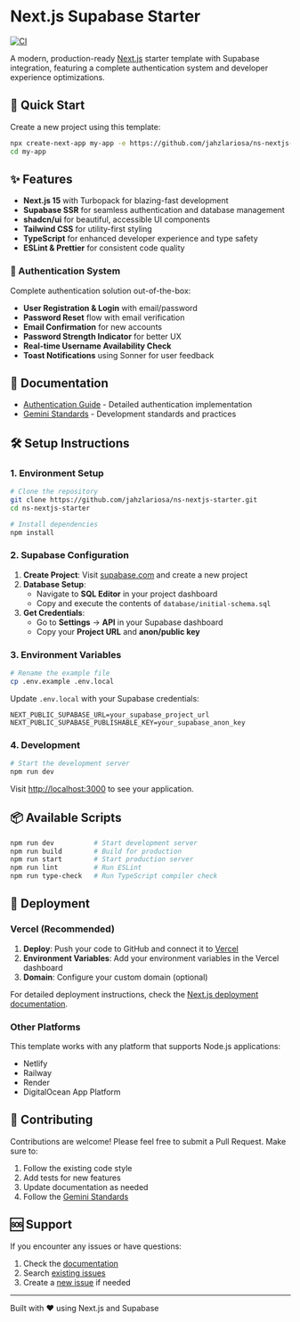 # Next.js Supabase Starter

[![CI](https://github.com/jahzlariosa/ns-nextjs-starter/actions/workflows/ci.yml/badge.svg)](https://github.com/jahzlariosa/ns-nextjs-starter/actions/workflows/ci.yml)

A modern, production-ready [Next.js](https://nextjs.org) starter template with Supabase integration, featuring a complete authentication system and developer experience optimizations.

## 🚀 Quick Start

Create a new project using this template:

```bash
npx create-next-app my-app -e https://github.com/jahzlariosa/ns-nextjs-starter
cd my-app
```

## ✨ Features

- **Next.js 15** with Turbopack for blazing-fast development
- **Supabase SSR** for seamless authentication and database management
- **shadcn/ui** for beautiful, accessible UI components
- **Tailwind CSS** for utility-first styling
- **TypeScript** for enhanced developer experience and type safety
- **ESLint & Prettier** for consistent code quality

### 🔐 Authentication System

Complete authentication solution out-of-the-box:

- **User Registration & Login** with email/password
- **Password Reset** flow with email verification
- **Email Confirmation** for new accounts
- **Password Strength Indicator** for better UX
- **Real-time Username Availability Check**
- **Toast Notifications** using Sonner for user feedback

## 📖 Documentation

- [Authentication Guide](./docs/authentication.md) - Detailed authentication implementation
- [Gemini Standards](GEMINI.md) - Development standards and practices

## 🛠 Setup Instructions

### 1. Environment Setup

```bash
# Clone the repository
git clone https://github.com/jahzlariosa/ns-nextjs-starter.git
cd ns-nextjs-starter

# Install dependencies
npm install
```

### 2. Supabase Configuration

1. **Create Project**: Visit [supabase.com](https://supabase.com) and create a new project
2. **Database Setup**: 
   - Navigate to **SQL Editor** in your project dashboard
   - Copy and execute the contents of `database/initial-schema.sql`
3. **Get Credentials**: 
   - Go to **Settings** → **API** in your Supabase dashboard
   - Copy your **Project URL** and **anon/public key**

### 3. Environment Variables

```bash
# Rename the example file
cp .env.example .env.local
```

Update `.env.local` with your Supabase credentials:

```env
NEXT_PUBLIC_SUPABASE_URL=your_supabase_project_url
NEXT_PUBLIC_SUPABASE_PUBLISHABLE_KEY=your_supabase_anon_key
```

### 4. Development

```bash
# Start the development server
npm run dev
```

Visit [http://localhost:3000](http://localhost:3000) to see your application.

## 📦 Available Scripts

```bash
npm run dev          # Start development server
npm run build        # Build for production
npm run start        # Start production server
npm run lint         # Run ESLint
npm run type-check   # Run TypeScript compiler check
```

## 🚀 Deployment

### Vercel (Recommended)

1. **Deploy**: Push your code to GitHub and connect it to [Vercel](https://vercel.com)
2. **Environment Variables**: Add your environment variables in the Vercel dashboard
3. **Domain**: Configure your custom domain (optional)

For detailed deployment instructions, check the [Next.js deployment documentation](https://nextjs.org/docs/app/building-your-application/deploying).

### Other Platforms

This template works with any platform that supports Node.js applications:
- Netlify
- Railway
- Render
- DigitalOcean App Platform

## 🤝 Contributing

Contributions are welcome! Please feel free to submit a Pull Request. Make sure to:

1. Follow the existing code style
2. Add tests for new features
3. Update documentation as needed
4. Follow the [Gemini Standards](GEMINI.md)

## 🆘 Support

If you encounter any issues or have questions:

1. Check the [documentation](./docs/)
2. Search [existing issues](https://github.com/jahzlariosa/ns-nextjs-starter/issues)
3. Create a [new issue](https://github.com/jahzlariosa/ns-nextjs-starter/issues/new) if needed

---

Built with ❤️ using Next.js and Supabase